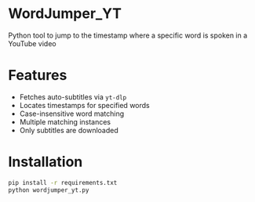 # WordJumper_YT

 Python tool to jump to the timestamp where a specific word is spoken in a YouTube video

# Features

- Fetches auto-subtitles via `yt-dlp`
- Locates timestamps for specified words
- Case-insensitive word matching
- Multiple matching instances
- Only subtitles are downloaded

 # Installation
```bash
pip install -r requirements.txt
python wordjumper_yt.py
